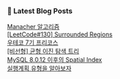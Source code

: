 

### 📕 Latest Blog Posts   

<a href ="https://gilbert9172.tistory.com/146"> Manacher 알고리즘 </a> <br><a href ="https://gilbert9172.tistory.com/144"> [LeetCode#130] Surrounded Regions </a> <br><a href ="https://gilbert9172.tistory.com/143"> 우테코 7기 프리코스 </a> <br><a href ="https://gilbert9172.tistory.com/142"> [비선형] 균형 이진 탐색 트리 </a> <br><a href ="https://gilbert9172.tistory.com/141"> MySQL 8.0.12 이후의 Spatial Index </a> <br><a href ="https://gilbert9172.tistory.com/140"> 실행계획 유형을 알아보자 </a> <br>